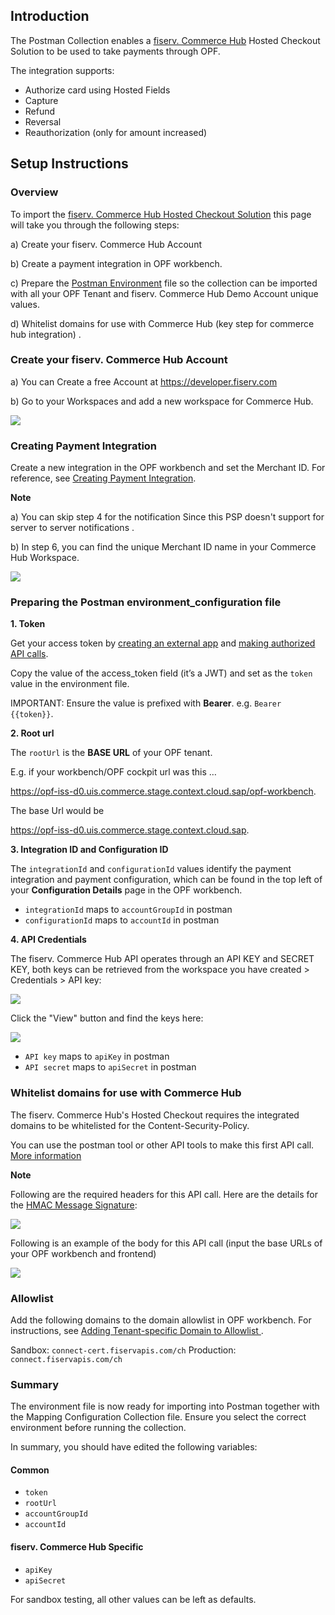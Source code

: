 ## Introduction

The Postman Collection enables a [fiserv. Commerce Hub](https://developer.fiserv.com/product/CommerceHub/docs/?path=docs/Online-Mobile-Digital/Hosted-Checkout/Hosted-Checkout.md&branch=main) Hosted Checkout Solution to be used to take payments through OPF. 

The integration supports:

* Authorize card using Hosted Fields
* Capture
* Refund
* Reversal
* Reauthorization (only for amount increased)


## Setup Instructions

### Overview
To import the [fiserv. Commerce Hub Hosted Checkout Solution](mapping_configuration.json) this page will take you through the following steps:

a) Create your fiserv. Commerce Hub Account

b) Create a payment integration in OPF workbench.

c) Prepare the [Postman Environment](environment_configuration.json) file so the collection can be imported with all your OPF Tenant and fiserv. Commerce Hub Demo Account unique values. 

d) Whitelist domains for use with Commerce Hub (key step for commerce hub integration) .

### Create your fiserv. Commerce Hub Account

a) You can Create a free Account at <https://developer.fiserv.com>

b) Go to your Workspaces and add a new workspace for Commerce Hub.

![](images/commerceHub_workspace.png)



### Creating Payment Integration
Create a new integration in the OPF workbench and set the Merchant ID. For reference, see [Creating Payment Integration](https://help.sap.com/docs/OPEN_PAYMENT_FRAMEWORK/3580ff1b17144b8780c055bbb7c2bed3/20a64f954df1425391757759011e7e6b.html).

**Note**

a) You can skip step 4 for the notification Since this PSP doesn't support for server to server notifications .

b) In step 6, you can find the unique Merchant ID name in your Commerce Hub Workspace.

![](images/merchant_id.png)



### Preparing the Postman environment_configuration file

**1. Token**

Get your access token by [creating an external app](https://help.sap.com/docs/OPEN_PAYMENT_FRAMEWORK/8ccca5bb539a49258e924b467ee4e1c2/d927d21974fe4b368e063f72733bf0fe.html) and [making authorized API calls](https://help.sap.com/docs/OPEN_PAYMENT_FRAMEWORK/8ccca5bb539a49258e924b467ee4e1c2/40c792e66e2942209dc853a43533d78d.html).

Copy the value of the access_token field (it’s a JWT) and set as the ``token`` value in the environment file.

IMPORTANT: Ensure the value is prefixed with **Bearer**. e.g. ``Bearer {{token}}``.

**2. Root url**

The ``rootUrl`` is the **BASE URL** of your OPF tenant.

E.g. if your workbench/OPF cockpit url was this …

<https://opf-iss-d0.uis.commerce.stage.context.cloud.sap/opf-workbench>.

The base Url would be

https://opf-iss-d0.uis.commerce.stage.context.cloud.sap.


**3. Integration ID and Configuration ID**

The ``integrationId`` and ``configurationId`` values identify the payment integration and payment configuration, which can be found in the top left of your **Configuration Details** page in the OPF workbench.

* ``integrationId`` maps to ``accountGroupId`` in postman
* ``configurationId`` maps to ``accountId`` in postman

**4. API Credentials**

The fiserv. Commerce Hub API operates through an API KEY and SECRET KEY, 
both keys can be retrieved from the workspace you have created > Credentials > API key:

![](images/api_keys.png)

Click the "View" button and find the keys here:

![](images/keys_details.png)

* ``API key`` maps to ``apiKey`` in postman
* ``API secret`` maps to ``apiSecret`` in postman



### Whitelist domains for use with Commerce Hub

The fiserv. Commerce Hub's Hosted Checkout requires the integrated domains to be whitelisted for the Content-Security-Policy.

You can use the postman tool or other API tools to make this first API call. [More information](https://developer.fiserv.com/product/CommerceHub/docs/?path=docs/Resources/API-Documents/Security/Whitelist.md&branch=main#payload-example)

**Note**

Following are the required headers for this API call. Here are the details for the [HMAC Message Signature](https://developer.fiserv.com/product/CommerceHub/docs/?path=docs/Resources/API-Documents/Authentication-Header.md&branch=main):

![](images/required_headers.png)

Following is an example of the body for this API call (input the base URLs of your OPF workbench and frontend)

![](images/body_example.png)


### Allowlist
Add the following domains to the domain allowlist in OPF workbench. For instructions, see [Adding Tenant-specific Domain to Allowlist
](https://help.sap.com/docs/OPEN_PAYMENT_FRAMEWORK/3580ff1b17144b8780c055bbb7c2bed3/a6836485b4494cfaad4033b4ee7a9c64.html).

Sandbox: ``connect-cert.fiservapis.com/ch``
Production: ``connect.fiservapis.com/ch``


### Summary

The environment file is now ready for importing into Postman together with the Mapping Configuration Collection file. Ensure you select the correct environment before running the collection.

In summary, you should have edited the following variables: 

#### Common
- ``token``
- ``rootUrl``
- ``accountGroupId``
- ``accountId``

#### fiserv. Commerce Hub Specific
- ``apiKey``
- ``apiSecret``
  
For sandbox testing, all other values can be left as defaults.  

